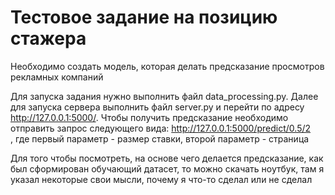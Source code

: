 # Тестовое задание на позицию стажера
Необходимо создать модель, которая делать предсказание просмотров рекламных компаний

Для запуска задания нужно выполнить файл data_processing.py.
Далее для запуска сервера выполнить файл server.py и перейти по адресу http://127.0.0.1:5000/.
Чтобы получить предсказание необходимо отправить запрос следующего вида: http://127.0.0.1:5000/predict/0.5/2  
, где первый параметр - размер ставки, второй параметр - страница

Для того чтобы посмотреть, на основе чего делается предсказание, как был сформирован обучающий датасет, то можно скачать ноутбук, там я указал некоторые свои мысли, 
почему я что-то сделал или не сделал
